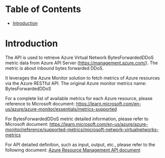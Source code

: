 # Table of Contents
- [Introduction](#introduction)


# Introduction <a name="introduction"></a>
The API is used to retrieve Azure Virtual Network BytesForwardedDDoS metric data from Azure API Server (https://management.azure.com/). The metric is about inbound bytes forwarded DDoS.



It leverages the Azure Monitor solution to fetch metrics of Azure resources via the Azure RESTful API. The original Azure monitor metrics name: BytesForwardedDDoS



For a complete list of available metrics for each Azure resource, please reference to Microsoft document: https://learn.microsoft.com/en-us/azure/azure-monitor/essentials/metrics-supported

For BytesForwardedDDoS metric detailed information, please refer to Microsoft document: https://learn.microsoft.com/en-us/azure/azure-monitor/reference/supported-metrics/microsoft-network-virtualnetworks-metrics

For API detailed definition, such as input, output, etc., please refer to the following document:
[Azure Resource Management API document](https://learn.microsoft.com/en-us/rest/api/monitor/metrics/list?view=rest-monitor-2023-10-01&tabs=HTTP)